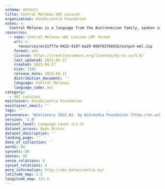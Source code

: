 ```yaml
---
schema: default
title: Central Melanau UKC Lexicon
organization: DataScientia Foundation
notes: >-
  Central Melanau is a language from the Austronesian family, spoken in Oceania. The UKC Lexicon of Central Melanau is represented as a lexico-semantic network. It consists of words, word senses, synsets, as well as sense-level and synset-level relationships.
resources:
  - name: Central Melanau UKC Lexicon LMF format
    url: >-
      resources/ec31ff7a-9422-4197-ba29-0807937b0d1b/output-mel.zip
    format: xml
    license: https://creativecommons.org/licenses/by-nc-sa/4.0/
    last_updated: 2023-04-17
    created: 2023-04-17
    size: 7185
    release_date: 2023-04-17
    distribution_document: ''
    language: Central Melanau
    language_code: mel
category:
  - UKC Lexicons
maintainer: DataScientia Foundation
maintainer_email: ''
tags: ''
provenance: 'Wiktionary 2022.01. by Wikimedia Foundation (http://en.wiktionary.org); CogNet 2.1 by Khuyagbaatar Batsuren, National University of Mongolia (http://cognet.ukc.disi.unitn.it); Princeton WordNet 2.1 by Princeton University (https://wordnet.princeton.edu)'
version: '1.0'
dataset_level: Language Level (L1-2)
dataset_access: Open Access
dataset_description: ''
landing_page: ''
date_of_collection: ''
words: 94
synsets: 86
senses: 95
sense_relations: 0
synset_relations: 4
more_information: http://ukc.datascientia.eu/
latitude_map: 2.5
longitude_map: 111.5
---
```

